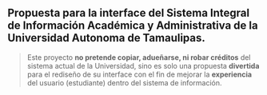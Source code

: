 ## Propuesta para la interface del Sistema Integral de Información Académica y Administrativa de la Universidad Autonoma de Tamaulipas.


> Este proyecto **no pretende copiar, adueñarse, ni robar créditos** del sistema actual de la Universidad, sino es solo una propuesta **divertida** para el rediseño de su interface con el fin de mejorar la **experiencia** del usuario (estudiante) dentro del sistema de información.

